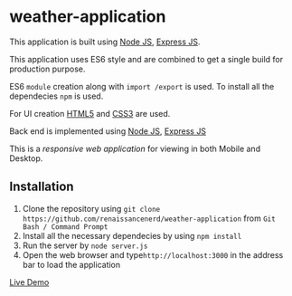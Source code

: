 # weather-application

This application is built using [Node JS](https://nodejs.org/docs/latest-v8.x/api/), [Express JS](https://expressjs.com/en/api.html). 

This application uses ES6 style and are
combined to get a single build for production purpose. 

ES6 `module` creation along with `import /export` is used. To install all the dependecies `npm` is used.

For UI creation [HTML5](https://www.w3schools.com/html/html5_intro.asp) and [CSS3](https://www.w3schools.com/css/) are used. 

Back end is implemented using [Node JS](https://nodejs.org/docs/latest-v8.x/api/), [Express JS](https://expressjs.com/en/api.html) 

This is a *responsive web application* for viewing in both Mobile and Desktop.





## Installation

1. Clone the repository using `git clone https://github.com/renaissancenerd/weather-application` from `Git Bash / Command Prompt`
2. Install all the necessary dependecies by using `npm install` 
3. Run the server by `node server.js`
4. Open the web browser and type`http://localhost:3000` in the address bar to load the application 

[Live Demo](https://simple-nodejs-weather-app-irhhpddsku.now.sh/)
